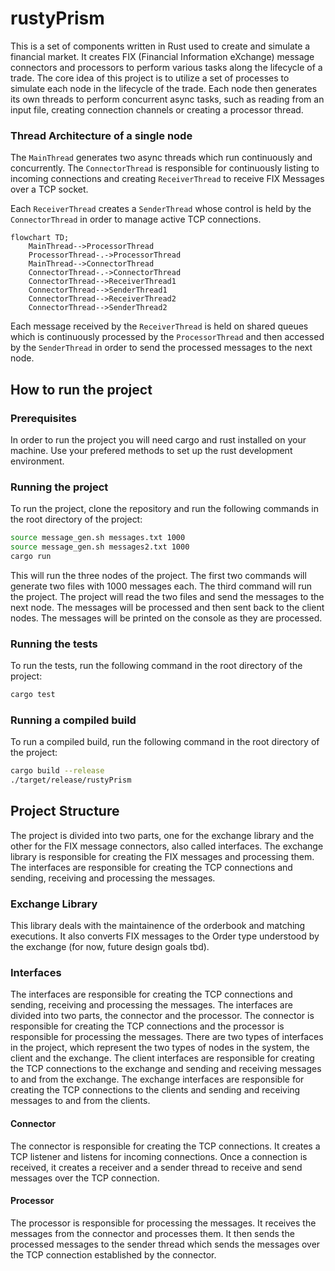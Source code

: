 # rustyPrism
This is a set of components written in Rust used to create and simulate a financial market. It creates FIX (Financial Information eXchange) message connectors and processors to perform various tasks along the lifecycle of a trade. The core idea of this project is to utilize a set of processes to simulate each node in the lifecycle of the trade. Each node then generates its own threads to perform concurrent async tasks, such as reading from an input file, creating connection channels or creating a processor thread.

### Thread Architecture of a single node

The `MainThread` generates two async threads which run continuously and concurrently. The `ConnectorThread` is responsible for continuously listing to incoming connections and creating `ReceiverThread` to receive FIX Messages over a TCP socket. 

Each `ReceiverThread` creates a `SenderThread` whose control is held by the `ConnectorThread` in order to manage active TCP connections.

```mermaid
flowchart TD;
    MainThread-->ProcessorThread
    ProcessorThread-.->ProcessorThread
    MainThread-->ConnectorThread
    ConnectorThread-.->ConnectorThread
    ConnectorThread-->ReceiverThread1
    ConnectorThread-->SenderThread1
    ConnectorThread-->ReceiverThread2
    ConnectorThread-->SenderThread2
```

Each message received by the `ReceiverThread` is held on shared queues which is continuously processed by the `ProcessorThread` and then accessed by the `SenderThread` in order to send the processed messages to the next node.


## How to run the project
### Prerequisites
In order to run the project you will need cargo and rust installed on your machine. Use your prefered methods to set up the rust development environment.

### Running the project
To run the project, clone the repository and run the following commands in the root directory of the project:
```bash
source message_gen.sh messages.txt 1000
source message_gen.sh messages2.txt 1000
cargo run
```

This will run the three nodes of the project. The first two commands will generate two files with 1000 messages each. The third command will run the project. The project will read the two files and send the messages to the next node. The messages will be processed and then sent back to the client nodes. The messages will be printed on the console as they are processed.

### Running the tests
To run the tests, run the following command in the root directory of the project:
```bash
cargo test
```

### Running a compiled build
To run a compiled build, run the following command in the root directory of the project:
```bash
cargo build --release
./target/release/rustyPrism
```

## Project Structure
The project is divided into two parts, one for the exchange library and the other for the FIX message connectors, also called interfaces. The exchange library is responsible for creating the FIX messages and processing them. The interfaces are responsible for creating the TCP connections and sending, receiving and processing the messages.

### Exchange Library
This library deals with the maintainence of the orderbook and matching executions. It also converts FIX messages to the Order type understood by the exchange (for now, future design goals tbd).

### Interfaces
The interfaces are responsible for creating the TCP connections and sending, receiving and processing the messages. The interfaces are divided into two parts, the connector and the processor. The connector is responsible for creating the TCP connections and the processor is responsible for processing the messages. There are two types of interfaces in the project, which represent the two types of nodes in the system, the client and the exchange. The client interfaces are responsible for creating the TCP connections to the exchange and sending and receiving messages to and from the exchange. The exchange interfaces are responsible for creating the TCP connections to the clients and sending and receiving messages to and from the clients.

#### Connector
The connector is responsible for creating the TCP connections. It creates a TCP listener and listens for incoming connections. Once a connection is received, it creates a receiver and a sender thread to receive and send messages over the TCP connection.

#### Processor
The processor is responsible for processing the messages. It receives the messages from the connector and processes them. It then sends the processed messages to the sender thread which sends the messages over the TCP connection established by the connector.